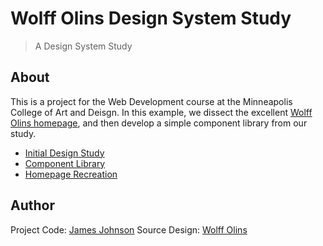 # Wolff Olins Design System Study

> A Design System Study

## About

This is a project for the Web Development course at the Minneapolis College of Art and Deisgn. In this example, we dissect the excellent [Wolff Olins homepage](https://www.wolffolins.com/), and then develop a simple component library from our study.

- [Initial Design Study](assets/wolff-olins-web-study.pdf)
- [Component Library](components/index.html)
- [Homepage Recreation](index.html)

## Author

Project Code: [James Johnson](https://jjohnson.me)
Source Design: [Wolff Olins](https://www.wolffolins.com)

